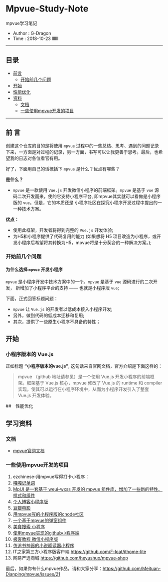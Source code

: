 # Mpvue-Study-Note
mpvue学习笔记

 - Author  :  G-Dragon
 - Time    :  2018-10-23
llllll
---

## 目录
 - [前言](#perface)
   - [开始前几个问题](#perface-qa) 
 - [开始](#gogo)
 - [性能优化](#optimize)
 - [资料](#resource)
   - [文档](#resource-doc)
   - [一些使用mpvue开发的项目](#resource-app)
 

---

## <a id="perface">前 言</a>

创建这个仓库的目的是将使用 `mpvue` 过程中的一些总结、思考、遇到的问题记录下来，一方面是对过程的记录，另一方面，书写可以让我更善于思考。最后，也希望我的日志对各位看官有用。

好了，下面用自己的话概括下 `mpvue` 是什么？优点有哪些？

**是什么？**
 - `mpvue` 是一款使用 `Vue.js` 开发微信小程序的前端框架。`mpvue` 是基于 `vue` 源码二次开发而来，使的它支持小程序平台, 即mpvue其实就可以看做是小程序版的 `vue`。但是，它的本质还是 小程序社区在探究小程序开发过程中提出的一一种技术方案。

**优点：**
 - 使用此框架，开发者将得到完整的 `Vue.js` 开发体验;
 - 为H5和小程序提供了代码复用的能力 (如果想将 H5 项目改造为小程序，或开发小程序后希望将其转换为H5，mpvue将是十分契合的一种解决方案。);



### <a id="perface-qa">开始前几个问题</a>

#### 为什么选择 `mpvue` 开发小程序

`mpvue` 是小程序开发中技术方案中的一个。`mpvue` 是基于 `vue` 源码进行的二次开发， 新增加了小程序平台的支持 —— 也就是小程序版 `vue`;

下面，正式回答标题问题：
 - `mpvue` 让 `Vue.js` 的开发者以低成本接入小程序开发;
 - 另外，做到代码的低成本迁移和复用;
 - 其次，提供了一些原生小程序不具备的特性；



## <a id="gogo">开始</a>

### 小程序版本的 Vue.js

正如标题 **“小程序版本的vue.js”**, 这句话来自官网文档，官方介绍是下面这样的：

> mpvue （github 地址请参见）是一个使用 Vue.js 开发小程序的前端框架。框架基于 Vue.js 核心，mpvue 修改了 Vue.js 的 runtime 和 compiler 实现，使其可以运行在小程序环境中，从而为小程序开发引入了整套 Vue.js 开发体验。



##　<a id="optimize">性能优化</a>



## <a id="resource">学习资料</a>

### <a id="resource-doc">文档</a>
 - [mpvue官网文档](http://mpvue.com/)

### <a id="resource-app">一些使用mpvue开发的项目</a>
 1. ezchinese-用mpvue写得打卡小程序： 
 2. [嘎嘎记单词]( https://github.com/gagaprince/BrainStormWxApp)
 3. [MpUI 是一套基于 weui-wxss 开发的 mpvue 组件库，增加了一些新的特性、样式和组件](https://gon.gyeq.in/mpui/#/)
 4. [个人博客小程序版](https://github.com/overxue/mpblog)
 5. [豆瓣电影](https://github.com/mini-mpvue/mpvue-douban)
 6. [用mpvue写的小程序版的cnode社区](https://github.com/jaxQin/mpvue-cnode)
 7. [一个基于mpvue的弹窗组件](https://github.com/noahlam/mpvue-toast)
 8. [美食搜索 小程序](https://github.com/xiaoshengkai/mpvue-FG)
 9. [使用mpvue实现的github小程序端](https://github.com/cheesekun/wx-github)
 10. [极客教程 微信小程序版](https://github.com/cllgeek/geekjc-weixin)
 11. [仿追书神器的小说阅读器小程序](https://github.com/zprial/wx-book)
 12. IT之家第三方小程序版客户端 https://github.com/F-loat/ithome-lite
 13. 网易严选商城 https://github.com/heyushuo/mpvue-shop


最后，如果你有什么mpvue作品，请和大家分享：https://github.com/Meituan-Dianping/mpvue/issues/21

